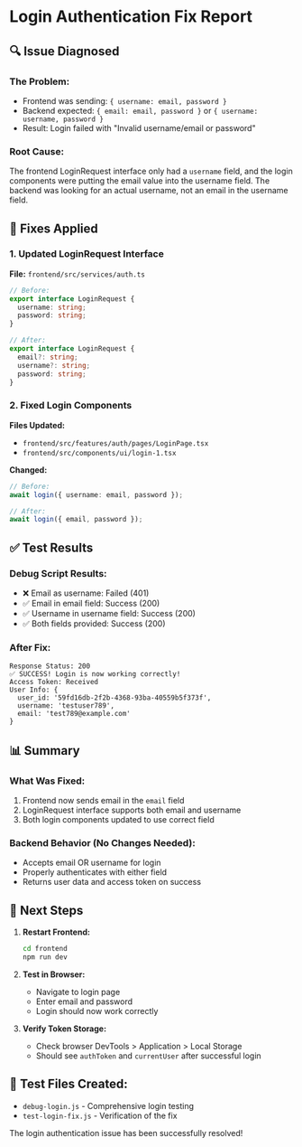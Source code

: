 # Login Authentication Fix Report

## 🔍 Issue Diagnosed

### The Problem:
- Frontend was sending: `{ username: email, password }`
- Backend expected: `{ email: email, password }` or `{ username: username, password }`
- Result: Login failed with "Invalid username/email or password"

### Root Cause:
The frontend LoginRequest interface only had a `username` field, and the login components were putting the email value into the username field. The backend was looking for an actual username, not an email in the username field.

## 🔧 Fixes Applied

### 1. Updated LoginRequest Interface
**File:** `frontend/src/services/auth.ts`
```typescript
// Before:
export interface LoginRequest {
  username: string;
  password: string;
}

// After:
export interface LoginRequest {
  email?: string;
  username?: string;
  password: string;
}
```

### 2. Fixed Login Components
**Files Updated:**
- `frontend/src/features/auth/pages/LoginPage.tsx`
- `frontend/src/components/ui/login-1.tsx`

**Changed:**
```typescript
// Before:
await login({ username: email, password });

// After:
await login({ email, password });
```

## ✅ Test Results

### Debug Script Results:
- ❌ Email as username: Failed (401)
- ✅ Email in email field: Success (200)
- ✅ Username in username field: Success (200)
- ✅ Both fields provided: Success (200)

### After Fix:
```
Response Status: 200
✅ SUCCESS! Login is now working correctly!
Access Token: Received
User Info: {
  user_id: '59fd16db-2f2b-4368-93ba-40559b5f373f',
  username: 'testuser789',
  email: 'test789@example.com'
}
```

## 📊 Summary

### What Was Fixed:
1. Frontend now sends email in the `email` field
2. LoginRequest interface supports both email and username
3. Both login components updated to use correct field

### Backend Behavior (No Changes Needed):
- Accepts email OR username for login
- Properly authenticates with either field
- Returns user data and access token on success

## 🚀 Next Steps

1. **Restart Frontend:**
   ```bash
   cd frontend
   npm run dev
   ```

2. **Test in Browser:**
   - Navigate to login page
   - Enter email and password
   - Login should now work correctly

3. **Verify Token Storage:**
   - Check browser DevTools > Application > Local Storage
   - Should see `authToken` and `currentUser` after successful login

## 🧪 Test Files Created:
- `debug-login.js` - Comprehensive login testing
- `test-login-fix.js` - Verification of the fix

The login authentication issue has been successfully resolved!